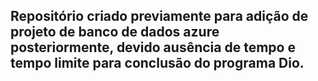 ## Repositório criado previamente para adição de projeto de banco de dados azure posteriormente, devido ausência de tempo e tempo limite para conclusão do programa Dio.
